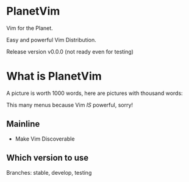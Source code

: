 # PlanetVim

Vim for the Planet.

Easy and powerful Vim Distribution.

Release version v0.0.0 (not ready even for testing)

# What is PlanetVim

A picture is worth 1000 words, here are pictures with thousand words:

This many menus because Vim _IS_ powerful, sorry!

## Mainline

* Make Vim Discoverable

## Which version to use

Branches: stable, develop, testing
